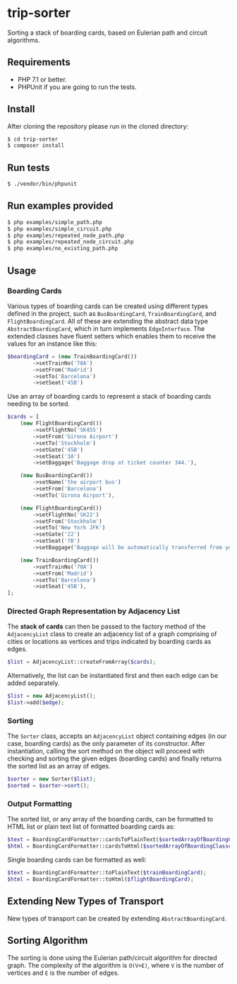 # trip-sorter

Sorting a stack of boarding cards, based on Eulerian path and circuit algorithms.

## Requirements

- PHP 7.1 or better.
- PHPUnit if you are going to run the tests.

## Install

After cloning the repository please run in the cloned directory:

```bash
$ cd trip-sorter
$ composer install
```

## Run tests

```bash
$ ./vendor/bin/phpunit
```

## Run examples provided

```bash
$ php examples/simple_path.php
$ php examples/simple_circuit.php
$ php examples/repeated_node_path.php
$ php examples/repeated_node_circuit.php
$ php examples/no_existing_path.php
```

## Usage

### Boarding Cards

Various types of boarding cards can be created using different types defined in the project, such as `BusBoardingCard`, 
`TrainBoardingCard`, and `FlightBoardingCard`. All of these are extending the abstract data type `AbstractBoardingCard`,
which in turn implements `EdgeInterface`. The extended classes have fluent setters which enables them to receive the
values for an instance like this:

```php
$boardingCard = (new TrainBoardingCard())
        ->setTrainNo('78A')
        ->setFrom('Madrid')
        ->setTo('Barcelona')
        ->setSeat('45B')

```

Use an array of boarding cards to represent a stack of boarding cards needing to be sorted.

```php
$cards = [
    (new FlightBoardingCard())
        ->setFlightNo('SK455')
        ->setFrom('Girona Airport')
        ->setTo('Stockholm')
        ->setGate('45B')
        ->setSeat('3A')
        ->setBaggage('Baggage drop at ticket counter 344.'),

    (new BusBoardingCard())
        ->setName('the airport bus')
        ->setFrom('Barcelona')
        ->setTo('Girona Airport'),

    (new FlightBoardingCard())
        ->setFlightNo('SK22')
        ->setFrom('Stockholm')
        ->setTo('New York JFK')
        ->setGate('22')
        ->setSeat('7B')
        ->setBaggage('Baggage will be automatically transferred from your last leg.'),

    (new TrainBoardingCard())
        ->setTrainNo('78A')
        ->setFrom('Madrid')
        ->setTo('Barcelona')
        ->setSeat('45B'),
];
```

### Directed Graph Representation by Adjacency List 

The __stack of cards__ can then be passed to the factory method of the `AdjacencyList` class to create an adjacency list
of a graph comprising of cities or locations as vertices and trips indicated by boarding cards as edges.

```php
$list = AdjacencyList::createFromArray($cards);
```

Alternatively, the list can be instantiated first and then each edge can be added separately.

```php
$list = new AdjacencyList();
$list->add($edge);
```

### Sorting

The `Sorter` class, accepts an `AdjacencyList` object containing edges (in our case, boarding cards) as the only 
parameter of its constructor. After instantiation, calling the sort method on the object will proceed with checking and
sorting the given edges (boarding cards) and finally returns the sorted list as an array of edges.

```php
$sorter = new Sorter($list);
$sorted = $sorter->sort();
```

### Output Formatting

The sorted list, or any array of the boarding cards, can be formatted to HTML list or plain text list of formatted 
boarding cards as:

```php
$text = BoardingCardFormatter::cardsToPlainText($sortedArrayOfBoardingClasses);
$html = BoardingCardFormatter::cardsToHtml($sortedArrayOfBoardingClasses);
```

Single boarding cards can be formatted as well:

```php
$text = BoardingCardFormatter::toPlainText($trainBoardingCard);
$html = BoardingCardFormatter::toHtml($flightBoardingCard);
```

## Extending New Types of Transport

New types of transport can be created by extending `AbstractBoardingCard`.

## Sorting Algorithm

The sorting is done using the Eulerian path/circuit algorithm for directed graph. The complexity of the algorithm is
`O(V+E)`, where `V` is the number of vertices and `E` is the number of edges.
